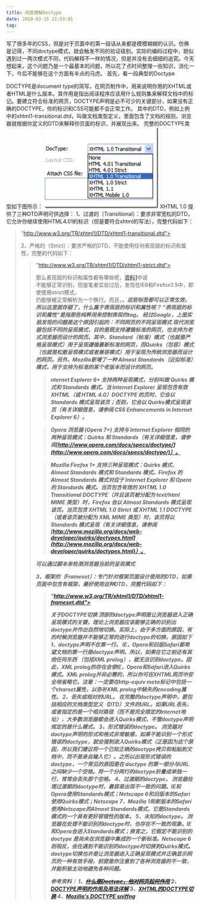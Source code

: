 ```yaml
---
title: 彻底理解Doctype
date: 2010-03-15 21:53:01
tag: 
---
```


写了很多年的CSS，但是对于页面中的第一段话从来都是模模糊糊的认识。仿佛是记得，不同doctype模式，就会触发不同的验证级别。实际的编码过程中，貌似遇到过一两次模式不同，代码解释不一样的情况，但是并没有去细细的追究。今天想起来，这个问题乃是一个最基本的问题，所以花了点时间整理一些知识，消化一下，今后不能够在这个方面有半点的马虎。
首先，看一段典型的Doctype
> <!DOCTYPE html PUBLIC "-//W3C//DTD XHTML 1.0 Transitional//EN" "[http://www.w3.org/TR/xhtml1/DTD/xhtml1-transitional.dtd"](http://www.w3.org/TR/xhtml1/DTD/xhtml1-transitional.dtd")>

DOCTYPE是document type的简写，在网页制作中，用来说明你用的XHTML或者HTML是什么版本。其作用是指出阅读程序应该用什么规则集来解释文档中的标记。要建立符合标准的网页，DOCTYPE声明是必不可少的关键部分，如果没有正确的DOCTYPE，你的标识和CSS可能都不会正常工作。
其中的DTD，例如上例中的xhtml1-transitional.dtd，叫做文档类型定义，里面包含了文档的规则，浏览器就根据你定义的DTD来解释你页面的标识，并展现出来。
完整的DOCTYPE类型如下图所示：
[![](./20100315-doctype/0021_thumb.png)](http://images.cnblogs.com/cnblogs_com/cocowool/WindowsLiveWriter/Doctype_11B33/0021_2.png)
XHTML 1.0 提供了三种DTD声明可供选择：
1、过渡的（Transitional）：要求非常宽松的DTD，它允许你继续使用HTML4.01的标识（但是要符合xhtml的写法），完整代码如下：

> <!DOCTYPE html PUBLIC “-//W3C//DTD XHTML 1.0 Transitional//EN” "
"http://www.w3.org/TR/xhtml1/DTD/xhtml1-transitional.dtd">

2、严格的（Strict）：要求严格的DTD，不能使用任何表现层的标识和属性，完整的代码如下：

> <!DOCTYPE html PUBLIC "-//W3C//DTD XHTML 1.0 Strict//EN"
"http://www.w3.org/TR/xhtml1/DTD/xhtml1-strict.dtd">

那么表现层的标识和属性都有哪些呢，[资料1](http://tech.163.com/06/1023/09/2U41FR4R000918BL.html)中说 <br>不能够正常识别，但是笔者实验过后，发现在IE6和Firefox3.5中，即使使用strict模式，<br>仍能够被正常解析为一个换行。而且，<b>、<em>这些标签都可以正常生效，所以这里就存疑了，什么属于表现层的标识和属性呢？
“表现层的标识和属性”是指那些纯粹用来控制表现的tag。
经过Google，上面实验发现的问题是这个原因引起的：不同网页的不同呈现模式
现代浏览器包括不同的呈现模式，目的是既支持遵循标准的网页，也支持为老式浏览器而设计的网页。其中，Standard（标准）模式（也就是严格呈现模式）用于呈现遵循最新标准的网页，而Quirks（包容）模式（也就是松散呈现模式或者兼容模式）用于呈现为传统浏览器而设计的网页。另外，Mozilla新增了一种 Almost Standards（近似标准）模式，用于支持为标准的某个老版本而设计的网页。

> nternet Explorer 6+ 支持两种呈现模式，分别叫做 Quirks 模式和 Standards 模式。当 Internet Explorer 呈现包含有效 XHTML（或 HTML 4.0）DOCTYPE 的页时，它会以 Standards 模式呈现该页；否则，它会以 Quirks模式呈现该页（有关详细信息，请参阅 CSS Enhancements in Internet Explorer 6）。

> Opera 浏览器 (Opera 7+) 支持与 Internet Explorer 相同的两种呈现模式：Quirks 和 Standards（有关详细信息，请参阅[http://www.opera.com/docs/specs/doctype/](http://www.opera.com/docs/specs/doctype/)）。

> Mozilla Firefox 1+ 支持三种呈现模式：Quirks 模式、Almost Standards 模式和 Standards 模式。Firefox 的 Almost Standards 模式对应于 Internet Explorer 和 Opera 的 Standards 模式。当页包含有效的 XHTML 1.0 Transitional DOCTYPE（并且该页被分配为 text/html MIME 类型）时，Firefox 会以 Almost Standards 模式呈现该页。当页包含 XHTML 1.0 Strict 或 XHTML 1.1 DOCTYPE（或者该页被分配为 XML MIME 类型）时，该页将以 Standards 模式呈现（有关详细信息，请参阅[http://www.mozilla.org/docs/web-developer/quirks/doctypes.html](http://www.mozilla.org/docs/web-developer/quirks/doctypes.html)）。

可以通过脚本来检测浏览器当前的呈现模式
> <script type='text/javascript'>alert(document.compatMode);</script>


3、框架的（Frameset）：专门针对框架页面设计使用的DTD，如果页面中包含有框架，最好使用这种DTD，完整代码如下：
> <!DOCTYPE html PUBLIC "-//W3C//DTD XHTML 1.0 Frameset//EN"

"http://www.w3.org/TR/xhtml1/DTD/xhtml1-frameset.dtd">


**关于DOCTYPE切换**
顶部的doctype声明是让浏览器进入正确呈现模式的关键，理论上浏览器应该能够正确的识别出doctype并作出自然地切换。实际上，由于多方面的原因，有的时候浏览器并不能够正常的进行doctype的切换，原因如下
1、doctype声明不在第一行。
IE，Opera和旧版Safari都希望文档的第一行是doctype声明。所以，如果在它之前还有其他任何东西 （包括XML prolog），就无法识别doctype。因此，XML prolog的存在会使IE，Opera和Safari进入Quirks模式。XML prolog并非必需的，所以你可在XHTML网页中安全地省略它。注意：一定要在http-equiv meta标记中包括一个charset属性，以弥补XML prolog中缺失的encoding属性。
2、丢失或相对的URL。
在完整的doctype声明中，要包括相应的文档类型定义（DTD）文件的URL。如果URL丢失，或者指定的是一个相对路径（而不是完全限定的Internet地址），大多数浏览器都会进入Quirks模式，不管doctype声明规定的是什么模式。
3、形式错误的doctype。
浏览器对doctype声明的形式和格式非常敏感，如果不能识别一个形式错误的doctype，就会强制进入Quirks模式（正是因为这个原因，所以我们建议将一个已知正确的doctype拷贝和粘贴到文档中，而不是亲自输入它）。之所以出现形式错误的doctype，一个常见的原因是在 doctype 的第一部分与URL之间缺少一个空格。将一个分两行的doctype折叠成单独一行，常常会丢失那个空格。
4、过渡期的doctype。
浏览器处理过渡期的doctype时，最容易出现不一致的问题。IE和Opera使用Standards模式；Netscape 6和旧版本的Safari使用Quirks模式；Netscape 7、Mozilla 1和新版本的Safari使用Netscape的Almost Standards模式，它是Standards模式的一个具有更好容错性的版本。
5、未知的doctype。
浏览器在处理不能识别的doctype时，也存在不一致的现象。IE和Opera会进入Standards模式；换言之，它假定不能识别的 doctype 是尚未在浏览器中集成的一个新标准。Netscape 6则相反，会在遇到不能识别的doctype时切换到Quirks模式。
doctype切换也许是让浏览器进入正确呈现模式并正确显示网页的一种有效手段，前提是你注意到了各种浏览器的不一致，并能积极主动地避免各种问题。



参考资料：
1、[~~什么是Doctype，他对网页起何作用~~](http://tech.163.com/06/1023/09/2U41FR4R000918BL.html)
2、[DOCTYPE声明的作用及用法详解](http://www.souzz.net/html/svg/1/71024.html)
3、[XHTML的DOCTYPE切换](http://www.dedecms.com/knowledge/web-based/html/2009/0929/861.html)
4、[Mozilla's DOCTYPE sniffng](https://developer.mozilla.org/en/Mozilla%27s_DOCTYPE_sniffing)












